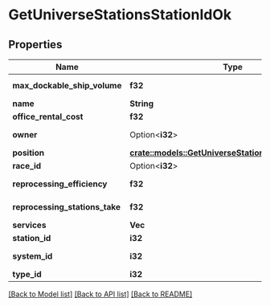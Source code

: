 # GetUniverseStationsStationIdOk

## Properties

Name | Type | Description | Notes
------------ | ------------- | ------------- | -------------
**max_dockable_ship_volume** | **f32** | max_dockable_ship_volume number | 
**name** | **String** | name string | 
**office_rental_cost** | **f32** | office_rental_cost number | 
**owner** | Option<**i32**> | ID of the corporation that controls this station | [optional]
**position** | [**crate::models::GetUniverseStationsStationIdPosition**](get_universe_stations_station_id_position.md) |  | 
**race_id** | Option<**i32**> | race_id integer | [optional]
**reprocessing_efficiency** | **f32** | reprocessing_efficiency number | 
**reprocessing_stations_take** | **f32** | reprocessing_stations_take number | 
**services** | **Vec<String>** | services array | 
**station_id** | **i32** | station_id integer | 
**system_id** | **i32** | The solar system this station is in | 
**type_id** | **i32** | type_id integer | 

[[Back to Model list]](../README.md#documentation-for-models) [[Back to API list]](../README.md#documentation-for-api-endpoints) [[Back to README]](../README.md)


